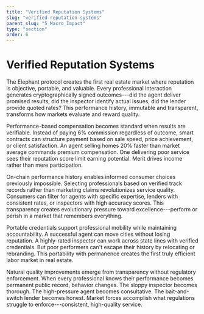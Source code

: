 ```yaml
---
title: "Verified Reputation Systems"
slug: "verified-reputation-systems"
parent_slug: "5_Macro_Impact"
type: "section"
order: 6
---
```


# Verified Reputation Systems

The Elephant protocol creates the first real estate market where
reputation is objective, portable, and valuable. Every professional
interaction generates cryptographically signed outcomes---did the agent
deliver promised results, did the inspector identify actual issues, did
the lender provide quoted rates? This performance history, immutable and
transparent, transforms how markets evaluate and reward quality.

Performance-based compensation becomes standard when results are
verifiable. Instead of paying 6% commission regardless of outcome, smart
contracts can structure payment based on sale speed, price achievement,
or client satisfaction. An agent selling homes 20% faster than market
average commands premium compensation. One delivering poor service sees
their reputation score limit earning potential. Merit drives income
rather than mere participation.

On-chain performance history enables informed consumer choices
previously impossible. Selecting professionals based on verified track
records rather than marketing claims revolutionizes service quality.
Consumers can filter for agents with specific expertise, lenders with
consistent rates, or inspectors with high accuracy scores. This
transparency creates evolutionary pressure toward excellence---perform
or perish in a market that remembers everything.

Portable credentials support professional mobility while maintaining
accountability. A successful agent can move cities without losing
reputation. A highly-rated inspector can work across state lines with
verified credentials. But poor performers can't escape their history by
relocating or rebranding. This portability with permanence creates the
first truly efficient labor market in real estate.

Natural quality improvements emerge from transparency without regulatory
enforcement. When every professional knows their performance becomes
permanent public record, behavior changes. The sloppy inspector becomes
thorough. The high-pressure agent becomes consultative. The
bait-and-switch lender becomes honest. Market forces accomplish what
regulations struggle to enforce---consistent, high-quality service.
